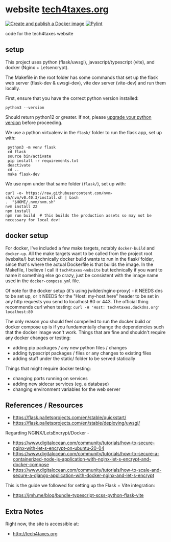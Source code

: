 # website [tech4taxes.org](https://tech4taxes.org)

[![Create and publish a Docker image](https://github.com/tech4taxes/website/actions/workflows/docker-image.yml/badge.svg?branch=main)](https://github.com/tech4taxes/website/actions/workflows/docker-image.yml)
[![Pylint](https://github.com/tech4taxes/website/actions/workflows/pylint.yml/badge.svg)](https://github.com/tech4taxes/website/actions/workflows/pylint.yml)

code for the tech4taxes website


## setup
This project uses python (flask/uwsgi), javascript/typescript (vite), and docker (Nginx + Letsencrypt).

The Makefile in the root folder has some commands that set up the flask web server (flask-dev & uwsgi-dev), vite dev server (vite-dev) and run them locally.

First, ensure that you have the correct python version installed: 
```
python3 --version
```
Should return python12 or greater. If not, please [upgrade your python version](https://www.python.org/downloads/) before proceeding.

We use a python virtualenv in the `flask/` folder to run the flask app, set up with:

```
 python3 -m venv flask
 cd flask
 source bin/activate
 pip install -r requirements.txt
 deactivate
 cd ..
 make flask-dev
```

We use npm under that same folder (`flask/`), set up with:
```
curl -o- https://raw.githubusercontent.com/nvm-sh/nvm/v0.40.3/install.sh | bash
.  "$HOME/.nvm/nvm.sh"
nvm install 22
npm install
npm run build  # this builds the production assets so may not be necessary for local dev!
```

## docker setup
For docker, I've included a few make targets, notably `docker-build` and `docker-up`.
All the make targets want to be called from the project root (website/) but technically docker build wants to run in the flask/ folder, since that's where
the actual Dockerfile is that builds the image. In the Makefile, I believe I call it `tech4taxes-website` but technically if you want to name it something else go crazy,
just be consistent with the image name used in the `docker-compose.yml` file.

Of note for the docker setup (it's using jwilder/nginx-proxy) - it NEEDS dns to be set up, or it NEEDS for the "Host: my-host.here" header to be set in any http requests you send to localhost:80 or 443.
The official thing recommends curl when testing:
`curl -H 'Host: tech4taxes.duckdns.org' localhost:80`


The only reason you should feel compelled to run the docker build or docker compose up is if you fundamentally change the dependencies such that the docker image won't work. Things that are fine and shouldn't require any docker changes or testing:
- adding pip packages / any new python files / changes
- adding typescript packages / files  or any changes to existing files
- adding stuff under the static/ folder to be served statically

Things that might require docker testing:
- changing ports running on services
- adding new sidecar services (eg. a database)
- changing environment variables for the web server

## References / Resources
- https://flask.palletsprojects.com/en/stable/quickstart/
- https://flask.palletsprojects.com/en/stable/deploying/uwsgi/

Regarding NGINX/LetsEncrypt/Docker - 
- https://www.digitalocean.com/community/tutorials/how-to-secure-nginx-with-let-s-encrypt-on-ubuntu-20-04
- https://www.digitalocean.com/community/tutorials/how-to-secure-a-containerized-node-js-application-with-nginx-let-s-encrypt-and-docker-compose
- https://www.digitalocean.com/community/tutorials/how-to-scale-and-secure-a-django-application-with-docker-nginx-and-let-s-encrypt

This is the guide we followed for setting up the Flask + Vite integration:
- https://jmh.me/blog/bundle-typescript-scss-python-flask-vite


## Extra Notes
Right now, the site is accessible at:
- http://tech4taxes.org
